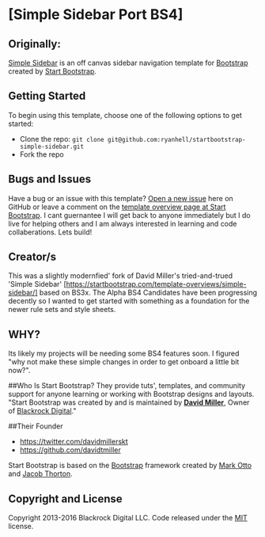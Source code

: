 # [Simple Sidebar Port BS4]

## Originally:
[Simple Sidebar](http://startbootstrap.com/template-overviews/simple-sidebar/) is an off canvas sidebar navigation template for [Bootstrap](http://getbootstrap.com/) created by [Start Bootstrap](http://startbootstrap.com/).

## Getting Started

To begin using this template, choose one of the following options to get started:
* Clone the repo: `git clone git@github.com:ryanhell/startbootstrap-simple-sidebar.git`
* Fork the repo

## Bugs and Issues
Have a bug or an issue with this template? [Open a new issue](git@github.com:ryanhell/startbootstrap-simple-sidebar.git/issues) here on GitHub or leave a comment on the [template overview page at Start Bootstrap](http://startbootstrap.com/template-overviews/simple-sidebar/). I cant guernantee I will get back to anyone immediately but I do live for helping others and I am always interested in learning and code collaberations. Lets build!

## Creator/s
This was a slightly modernfied' fork of David Miller's tried-and-trued 'Simple Sidebar' [https://startbootstrap.com/template-overviews/simple-sidebar/] based on BS3x. The Alpha BS4 Candidates have been progressing decently so I wanted to get started with something as a foundation for the newer rule sets and style sheets.

## WHY?
Its likely my projects will be needing some BS4 features soon. I figured "why not make these simple changes in order to get onboard a little bit now?".

##Who Is Start Bootstrap?
They provide tuts', templates, and community support for anyone learning or working with Bootstrap designs and layouts.
"Start Bootstrap was created by and is maintained by **[David Miller](http://davidmiller.io/)**, Owner of [Blackrock Digital](http://blackrockdigital.io/)."

##Their Founder
* https://twitter.com/davidmillerskt
* https://github.com/davidtmiller

Start Bootstrap is based on the [Bootstrap](http://getbootstrap.com/) framework created by [Mark Otto](https://twitter.com/mdo) and [Jacob Thorton](https://twitter.com/fat).

## Copyright and License

Copyright 2013-2016 Blackrock Digital LLC. Code released under the [MIT](https://github.com/BlackrockDigital/startbootstrap-simple-sidebar/blob/gh-pages/LICENSE) license.
